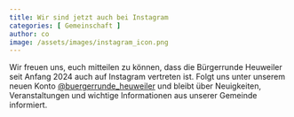 ```yaml
---
title: Wir sind jetzt auch bei Instagram
categories: [ Gemeinschaft ]
author: co
image: /assets/images/instagram_icon.png
---
```

Wir freuen uns, euch mitteilen zu können, dass die Bürgerrunde Heuweiler seit Anfang 2024 auch auf Instagram vertreten ist. Folgt uns unter unserem neuen Konto [@buergerrunde_heuweiler](https://www.instagram.com/buergerrunde_heuweiler/) und bleibt über Neuigkeiten, Veranstaltungen und wichtige Informationen aus unserer Gemeinde informiert. 